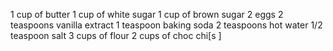 1 cup of butter
1 cup of white sugar
1 cup of brown sugar
2 eggs
2 teaspoons vanilla extract
1 teaspoon baking soda
2 teaspoons hot water
1/2 teaspoon salt
3 cups of flour
2 cups of choc chi[s
]